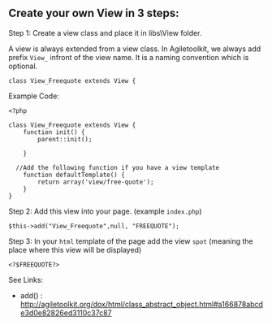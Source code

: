 Create your own View in 3 steps:
---

Step 1: Create a view class and place it in libs\View folder.

A view is always extended from a view class. In Agiletoolkit, we always add prefix `View_` infront of the view name. It is a naming convention which is optional.

    class View_Freequote extends View {

Example Code:

    <?php

    class View_Freequote extends View {
    	function init() {
    		parent::init();
    		
	    }
	
      //Add the following function if you have a view template
	    function defaultTemplate() {  
		    return array('view/free-quote');
	    }
    }


Step 2: Add this view into your page. (example `index.php`)

    $this->add("View_Freequote",null, "FREEQUOTE");
    
Step 3: In your `html` template of the page add the view `spot` (meaning the place where this view will be displayed)

    <?$FREEQUOTE?>


See Links:
 
 - add() : http://agiletoolkit.org/dox/html/class_abstract_object.html#a166878abcde3d0e82826ed3110c37c87
